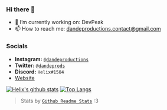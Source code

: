 ### Hi there 👋

- 🔭 I’m currently working on: DevPeak 
- 📫 How to reach me: dandeproductions.contact@gmail.com

### Socials
- **Instagram:** [`@dandeproductions`](https://instagram.com/dandeproductions)
- **Twitter:** [`@dandeprods`](https://twitter.com/dandeprods)
- **Discord:** `Helix#1504`
- [Website](https://eliaswambugu.com)

[![Helix's github stats](https://github-readme-stats.vercel.app/api?username=helixhex&count_private=true&show_icons=true&theme=algolia)](https://github.com/anuraghazra/github-readme-stats)
[![Top Langs](https://github-readme-stats.vercel.app/api/top-langs/?username=helixhex)](https://github.com/anuraghazra/github-readme-stats)

> Stats by [`Github Readme Stats`](https://github.com/anuraghazra/github-readme-stats) :3

<!--
**HelixHEX/HelixHEX** is a ✨ _special_ ✨ repository because its `README.md` (this file) appears on your GitHub profile.

Here are some ideas to get you started:

- 🔭 I’m currently working on ...
- 🌱 I’m currently learning ...
- 👯 I’m looking to collaborate on ...
- 🤔 I’m looking for help with ...
- 💬 Ask me about ...
- 📫 How to reach me: ...
- 😄 Pronouns: ...
- ⚡ Fun fact: ...
-->
